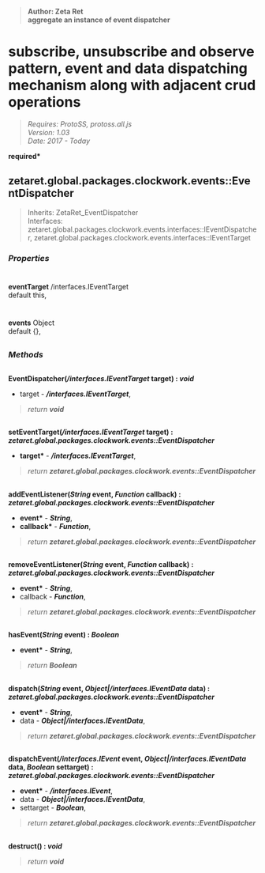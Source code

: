 > __Author: Zeta Ret__  
> __aggregate an instance of event dispatcher__  
# subscribe, unsubscribe and observe pattern, event and data dispatching mechanism along with adjacent crud operations  
> *Requires: ProtoSS, protoss.all.js*  
> *Version: 1.03*  
> *Date: 2017 - Today*  

__required*__

## zetaret.global.packages.clockwork.events::EventDispatcher  
> Inherits: ZetaRet_EventDispatcher  
> Interfaces: zetaret.global.packages.clockwork.events.interfaces::IEventDispatcher, zetaret.global.packages.clockwork.events.interfaces::IEventTarget  

### *Properties*  

#  
__eventTarget__ /interfaces.IEventTarget  
default this,   

#  
__events__ Object  
default {},   


##  
### *Methods*  

##  
__EventDispatcher(*/interfaces.IEventTarget* target) : *void*__  
  
- target - __*/interfaces.IEventTarget*__,   
> *return __void__*  

##  
__setEventTarget(*/interfaces.IEventTarget* target) : *zetaret.global.packages.clockwork.events::EventDispatcher*__  
  
- __target*__ - __*/interfaces.IEventTarget*__,   
> *return __zetaret.global.packages.clockwork.events::EventDispatcher__*  

##  
__addEventListener(*String* event, *Function* callback) : *zetaret.global.packages.clockwork.events::EventDispatcher*__  
  
- __event*__ - __*String*__,   
- __callback*__ - __*Function*__,   
> *return __zetaret.global.packages.clockwork.events::EventDispatcher__*  

##  
__removeEventListener(*String* event, *Function* callback) : *zetaret.global.packages.clockwork.events::EventDispatcher*__  
  
- __event*__ - __*String*__,   
- callback - __*Function*__,   
> *return __zetaret.global.packages.clockwork.events::EventDispatcher__*  

##  
__hasEvent(*String* event) : *Boolean*__  
  
- __event*__ - __*String*__,   
> *return __Boolean__*  

##  
__dispatch(*String* event, *Object|/interfaces.IEventData* data) : *zetaret.global.packages.clockwork.events::EventDispatcher*__  
  
- __event*__ - __*String*__,   
- data - __*Object|/interfaces.IEventData*__,   
> *return __zetaret.global.packages.clockwork.events::EventDispatcher__*  

##  
__dispatchEvent(*/interfaces.IEvent* event, *Object|/interfaces.IEventData* data, *Boolean* settarget) : *zetaret.global.packages.clockwork.events::EventDispatcher*__  
  
- __event*__ - __*/interfaces.IEvent*__,   
- data - __*Object|/interfaces.IEventData*__,   
- settarget - __*Boolean*__,   
> *return __zetaret.global.packages.clockwork.events::EventDispatcher__*  

##  
__destruct() : *void*__  
  
> *return __void__*  


